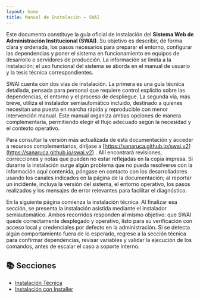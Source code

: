 ```yaml
---
layout: home
title: Manual de Instalación — SWAI
---
```


Este documento constituye la guía oficial de instalación del **Sistema Web de Administración Institucional (SWAI)**. Su objetivo es describir, de forma clara y ordenada, los pasos necesarios para preparar el entorno, configurar las dependencias y poner el sistema en funcionamiento en equipos de desarrollo o servidores de producción. La información se limita a la instalación; el uso funcional del sistema se aborda en el manual de usuario y la tesis técnica correspondientes.

SWAI cuenta con dos vías de instalación. La primera es una guía técnica detallada, pensada para personal que requiere control explícito sobre las dependencias, el entorno y el proceso de despliegue. La segunda vía, más breve, utiliza el instalador semiautomático incluido, destinado a quienes necesitan una puesta en marcha rápida y reproducible con menor intervención manual. Este manual organiza ambas opciones de manera complementaria, permitiendo elegir el flujo adecuado según la necesidad y el contexto operativo.

Para consultar la versión más actualizada de esta documentación y acceder a recursos complementarios, diríjase a [https://sanaruca.github.io/swai.v2](https://sanaruca.github.io/swai.v2) . Allí encontrará revisiones, correcciones y notas que pueden no estar reflejadas en la copia impresa. Si durante la instalación surge algún problema que no pueda resolverse con la información aquí contenida, póngase en contacto con los desarrolladores usando los canales indicados en la página de la documentación; al reportar un incidente, incluya la versión del sistema, el entorno operativo, los pasos realizados y los mensajes de error relevantes para facilitar el diagnóstico.

En la siguiente página comienza la instalación técnica. Al finalizar esa sección, se presenta la instalación asistida mediante el instalador semiautomático. Ambos recorridos responden al mismo objetivo: que SWAI quede correctamente desplegado y operativo, listo para su verificación con acceso local y credenciales por defecto en la administración. Si se detecta algún comportamiento fuera de lo esperado, regrese a la sección técnica para confirmar dependencias, revisar variables y validar la ejecución de los comandos, antes de escalar el caso a soporte interno.

## 📚 Secciones

- [Instalación Técnica](instalacion_tecnica.md)
- [Instalación con Installer](instalacion_con_installer.md)
